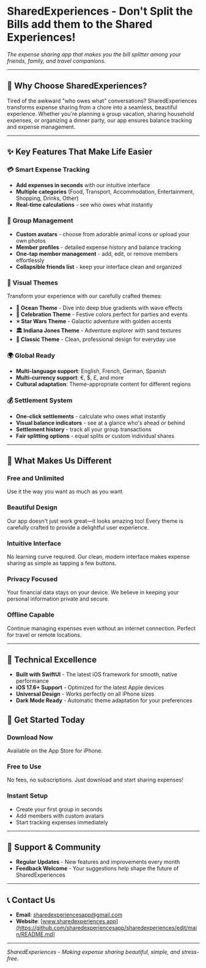 # SharedExperiences - Don't Split the Bills add them to the Shared Experiences! 
*The expense sharing app that makes you the bill splitter among your friends, family, and travel companions.*

---

## 🌟 Why Choose SharedExperiences?

Tired of the awkward "who owes what" conversations? SharedExperiences transforms expense sharing from a chore into a seamless, beautiful experience. Whether you're planning a group vacation, sharing household expenses, or organizing a dinner party, our app ensures balance tracking and expense management.

---

## ✨ Key Features That Make Life Easier

### 💳 **Smart Expense Tracking**
- **Add expenses in seconds** with our intuitive interface
- **Multiple categories** (Food, Transport, Accommodation, Entertainment, Shopping, Drinks, Other)
- **Real-time calculations** - see who owes what instantly

### 👥 **Group Management**
- **Custom avatars** - choose from adorable animal icons or upload your own photos
- **Member profiles** - detailed expense history and balance tracking
- **One-tap member management** - add, edit, or remove members effortlessly
- **Collapsible friends list** - keep your interface clean and organized

### 🎨 **Visual Themes**
Transform your experience with our carefully crafted themes:

- **🌊 Ocean Theme** - Dive into deep blue gradients with wave effects
- **🎉 Celebration Theme** - Festive colors perfect for parties and events
- **⭐ Star Wars Theme** - Galactic adventure with golden accents
- **🏛️ Indiana Jones Theme** - Adventure explorer with sand textures
- **🎨 Classic Theme** - Clean, professional design for everyday use

### 🌍 **Global Ready**
- **Multi-language support**: English, French, German, Spanish
- **Multi-currency support**: €, $, £, and more
- **Cultural adaptation**: Theme-appropriate content for different regions

### 💰 **Settlement System**
- **One-click settlements** - calculate who owes what instantly
- **Visual balance indicators** - see at a glance who's ahead or behind
- **Settlement history** - track all your group transactions
- **Fair splitting options** - equal splits or custom individual shares

---


## 🎯 What Makes Us Different

### **Free and Unlimited**
Use it the way you want as much as you want.

### **Beautiful Design**
Our app doesn't just work great—it looks amazing too! Every theme is carefully crafted to provide a delightful user experience.

### **Intuitive Interface**
No learning curve required. Our clean, modern interface makes expense sharing as simple as tapping a few buttons.

### **Privacy Focused**
Your financial data stays on your device. We believe in keeping your personal information private and secure.

### **Offline Capable**
Continue managing expenses even without an internet connection. Perfect for travel or remote locations.

---

## 📱 Technical Excellence

- **Built with SwiftUI** - The latest iOS framework for smooth, native performance
- **iOS 17.6+ Support** - Optimized for the latest Apple devices
- **Universal Design** - Works perfectly on all iPhone sizes
- **Dark Mode Ready** - Automatic theme adaptation for your preferences


## 🎁 Get Started Today

### **Download Now**
Available on the App Store for iPhone.

### **Free to Use**
No fees, no subscriptions. Just download and start sharing expenses!

### **Instant Setup**
- Create your first group in seconds
- Add members with custom avatars
- Start tracking expenses immediately

---

## 💬 Support & Community

- **Regular Updates** - New features and improvements every month
- **Feedback Welcome** - Your suggestions help shape the future of SharedExperiences

---

## 📞 Contact Us

- **Email**: sharedexperiencesapp@gmail.com
- **Website**: [www.sharedexperiences.app](https://github.com/sharedexperiencesapp/sharedexperiences/edit/main/README.md]

---

*SharedExperiences - Making expense sharing beautiful, simple, and stress-free.*

